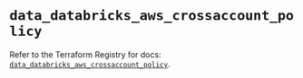 # `data_databricks_aws_crossaccount_policy`

Refer to the Terraform Registry for docs: [`data_databricks_aws_crossaccount_policy`](https://registry.terraform.io/providers/databricks/databricks/1.53.0/docs/data-sources/aws_crossaccount_policy).
